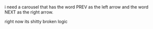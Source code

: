 i need a carousel that has the word PREV as the left arrow and the word NEXT as the right arrow. 

right now its shitty broken logic